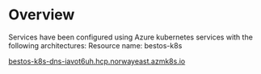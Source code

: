 
# Overview
Services have been configured using Azure kubernetes services with the following architectures:
Resource name: bestos-k8s


[bestos-k8s-dns-iavot6uh.hcp.norwayeast.azmk8s.io](bestos-k8s-dns-iavot6uh.hcp.norwayeast.azmk8s.io)


